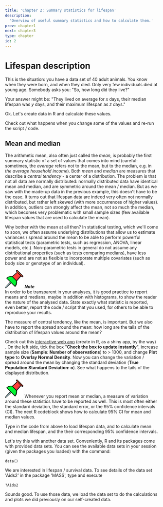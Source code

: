 ```yaml
---
title: 'Chapter 2: Summary statistics for lifespan'
description:
  'Overview of useful summary statistics and how to calculate them.'
prev: chapter1
next: chapter3
type: chapter
id: 2
---
```


<exercise id="1" title="Getting started: Mean, median, maximum lifespan">

# Lifespan description 

This is the situation: you have a data set of 40 adult animals. You know when they were born, and when they died. Only very few individuals died at young age. Somebody asks you: "So, how long did they live?"

Your answer might be: "They lived on average for *x* days, their median lifespan was *y* days, and their maximum lifespan as *z* days."

Ok. Let's create data in R and calculate these values.

<codeblock id="2">
Check out what happens when you change some of the values and re-run the script / code.
</codeblock>


## Mean and median

The arithmetic mean, also often just called the *mean*, is probably the first summary statistic of a set of values that comes into mind (careful: sometimes, the *average* refers not to the mean, but to the median, e.g. in *the average household income*). Both *mean* and *median* are measures that describe a *central tendency* - a center of a distribution. The problem is that not all data are normally distributed: normally distributed data have identical mean and median, and are symmetric around the mean / median. But as we saw with the made-up data in the previous example, this doesn't have to be the case. It turns out that lifespan data are indeed very often not normally distributed, but rather left skewed (with more occurrences of higher values). In addition, outliers can strongly affect the mean, not so much the median, which becomes very problematic with small sample sizes (few available lifespan values that are used to calculate the mean).

Why bother with the mean at all then? In statistical testing, which we'll come to soon, we often assume underlying distributions that allow us to estimate variances / spread around the mean to be able to perform powerful statistical tests (parametric tests, such as regression, ANOVA, linear models, etc.). Non-parametric tests in general do not assume any distributional properties (such as tests comparing medians), have less power and are not as flexible to incorporate multiple covariates (such as body size or genotype of an individual).

![](https://github.com/ZajitschekTeam/lifespananalysis/blob/master/images/pushpin.svg?raw=true) ***Note***   
In order to be transparent in your analyses, it is good practice to report means and medians, maybe in addition with histograms, to show the reader the nature of the analysed data. State exactly what statistic is reported, even better, report the code / script that you used, for others to be able to reproduce your results.

The measure of central tendency, like the mean, is important. But we also have to report the spread around the mean: how long are the tails of the distribution of lifespan values around the mean?

Check out this [interactive web app](https://shiny.abdn.ac.uk/Stats/apps/app_normal/) (create in R, as a shiny app, by the way) . On the left side, tick the box "**Check the box to update instantly**", increase sample size (**Sample: Number of observations**) to > 1000, and change **Plot type** to **Overlay Normal Density**. Now you can change the variation / spread around the mean by changing the standard deviation (**True Population Standard Deviation: σ**). See what happens to the tails of the displayed distribution.

![](https://github.com/ZajitschekTeam/lifespananalysis/blob/master/images/pushpin.svg?raw=true) 
Whenever you report mean or median, a measure of variation around these statistics have to be reported as well. This is most often either the standard deviation, the standard error, or the 95% confidence intervals (CI). The next R codeblock shows how to calculate 95% CI for mean and median values.

<codeblock id="3">
Type in the code from above to load lifespan data, and to calculate mean and median lifespan, and the their corresponding 95% confidence intervals.
</codeblock>

Let's try this with another data set. Conveniently, R and its packages come with provided data sets. You can see the available data sets in your session (given the packages you loaded) with the command:

<code>data()</code>

We are interested in lifespan / survival data. To see details of the data set 'Aids2' in the package 'MASS', type and execute

<code>?Aids2</code>

Sounds good. To use those data, we load the data set to do the calculations and plots we did previously on our self-created data.

<codeblock id="4">
</codeblock>



</exercise>